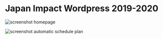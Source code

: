 # Japan Impact Wordpress 2019-2020

![screenshot homepage](https://i.imgur.com/YxbjFle.png)

![screenshot automatic schedule plan](https://i.imgur.com/4A87dBp.jpg)
